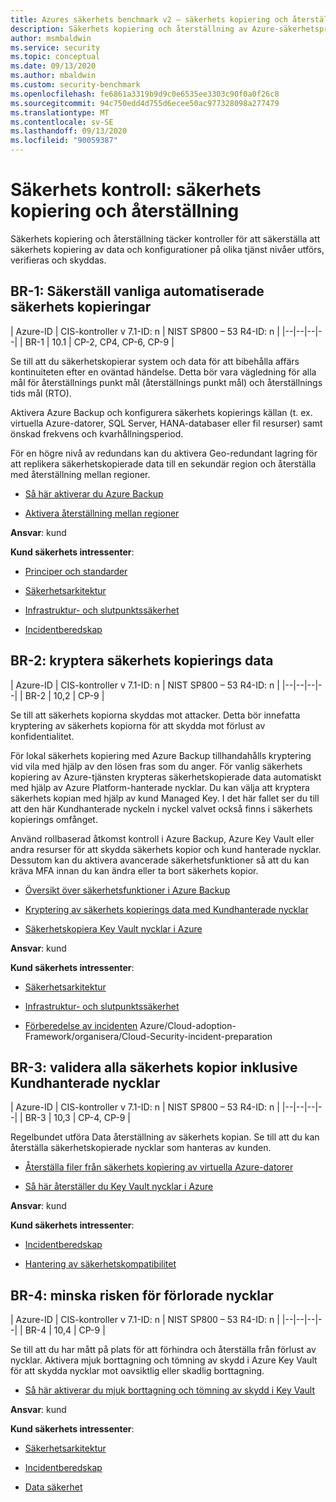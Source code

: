 ```yaml
---
title: Azures säkerhets benchmark v2 – säkerhets kopiering och återställning
description: Säkerhets kopiering och återställning av Azure-säkerhetsprestandatest v2
author: msmbaldwin
ms.service: security
ms.topic: conceptual
ms.date: 09/13/2020
ms.author: mbaldwin
ms.custom: security-benchmark
ms.openlocfilehash: fe6861a3319b9d9c0e6535ee3303c90f0a0f26c8
ms.sourcegitcommit: 94c750edd4d755d6ecee50ac977328098a277479
ms.translationtype: MT
ms.contentlocale: sv-SE
ms.lasthandoff: 09/13/2020
ms.locfileid: "90059387"
---
```

# <a name="security-control-backup-and-recovery"></a>Säkerhets kontroll: säkerhets kopiering och återställning

Säkerhets kopiering och återställning täcker kontroller för att säkerställa att säkerhets kopiering av data och konfigurationer på olika tjänst nivåer utförs, verifieras och skyddas.

## <a name="br-1-ensure-regular-automated-backups"></a>BR-1: Säkerställ vanliga automatiserade säkerhets kopieringar

| Azure-ID | CIS-kontroller v 7.1-ID: n | NIST SP800 – 53 R4-ID: n |
|--|--|--|--|
| BR-1 | 10.1 | CP-2, CP4, CP-6, CP-9 |

Se till att du säkerhetskopierar system och data för att bibehålla affärs kontinuiteten efter en oväntad händelse. Detta bör vara vägledning för alla mål för återställnings punkt mål (återställnings punkt mål) och återställnings tids mål (RTO).

Aktivera Azure Backup och konfigurera säkerhets kopierings källan (t. ex. virtuella Azure-datorer, SQL Server, HANA-databaser eller fil resurser) samt önskad frekvens och kvarhållningsperiod.  

För en högre nivå av redundans kan du aktivera Geo-redundant lagring för att replikera säkerhetskopierade data till en sekundär region och återställa med återställning mellan regioner.

- [Så här aktiverar du Azure Backup](/azure/backup/)

- [Aktivera återställning mellan regioner](/azure/backup/backup-azure-arm-restore-vms#cross-region-restore)

**Ansvar**: kund

**Kund säkerhets intressenter**:

- [Principer och standarder](/azure/cloud-adoption-framework/organize/cloud-security-policy-standards)

- [Säkerhetsarkitektur](/azure/cloud-adoption-framework/organize/cloud-security-architecture)

- [Infrastruktur- och slutpunktssäkerhet](/azure/cloud-adoption-framework/organize/cloud-security-infrastructure-endpoint)

- [Incidentberedskap](/azure/cloud-adoption-framework/organize/cloud-security-incident-preparation)

## <a name="br-2-encrypt-backup-data"></a>BR-2: kryptera säkerhets kopierings data

| Azure-ID | CIS-kontroller v 7.1-ID: n | NIST SP800 – 53 R4-ID: n |
|--|--|--|--|
| BR-2 | 10,2 | CP-9 |

Se till att säkerhets kopiorna skyddas mot attacker. Detta bör innefatta kryptering av säkerhets kopiorna för att skydda mot förlust av konfidentialitet.   

För lokal säkerhets kopiering med Azure Backup tillhandahålls kryptering vid vila med hjälp av den lösen fras som du anger. För vanlig säkerhets kopiering av Azure-tjänsten krypteras säkerhetskopierade data automatiskt med hjälp av Azure Platform-hanterade nycklar. Du kan välja att kryptera säkerhets kopian med hjälp av kund Managed Key. I det här fallet ser du till att den här Kundhanterade nyckeln i nyckel valvet också finns i säkerhets kopierings omfånget. 

Använd rollbaserad åtkomst kontroll i Azure Backup, Azure Key Vault eller andra resurser för att skydda säkerhets kopior och kund hanterade nycklar. Dessutom kan du aktivera avancerade säkerhetsfunktioner så att du kan kräva MFA innan du kan ändra eller ta bort säkerhets kopior.

- [Översikt över säkerhetsfunktioner i Azure Backup](/azure/backup/security-overview)

- [Kryptering av säkerhets kopierings data med Kundhanterade nycklar](/azure/backup/encryption-at-rest-with-cmk) 

- [Säkerhetskopiera Key Vault nycklar i Azure](/powershell/module/azurerm.keyvault/backup-azurekeyvaultkey?view=azurermps-6.13.0)

**Ansvar**: kund

**Kund säkerhets intressenter**:

- [Säkerhetsarkitektur](/azure/cloud-adoption-framework/organize/cloud-security-architecture)

- [Infrastruktur- och slutpunktssäkerhet](/azure/cloud-adoption-framework/organize/cloud-security-infrastructure-endpoint)

- [Förberedelse av incidenten](/) Azure/Cloud-adoption-Framework/organisera/Cloud-Security-incident-preparation

## <a name="br-3-validate-all-backups-including-customer-managed-keys"></a>BR-3: validera alla säkerhets kopior inklusive Kundhanterade nycklar

| Azure-ID | CIS-kontroller v 7.1-ID: n | NIST SP800 – 53 R4-ID: n |
|--|--|--|--|
| BR-3 | 10,3 | CP-4, CP-9 |

Regelbundet utföra Data återställning av säkerhets kopian. Se till att du kan återställa säkerhetskopierade nycklar som hanteras av kunden.

- [Återställa filer från säkerhets kopiering av virtuella Azure-datorer](/azure/backup/backup-azure-restore-files-from-vm)

- [Så här återställer du Key Vault nycklar i Azure](/powershell/module/azurerm.keyvault/restore-azurekeyvaultkey?view=azurermps-6.13.0)

**Ansvar**: kund

**Kund säkerhets intressenter**:

- [Incidentberedskap](/azure/cloud-adoption-framework/organize/cloud-security-incident-preparation)

- [Hantering av säkerhetskompatibilitet](/azure/cloud-adoption-framework/organize/cloud-security-compliance-management)

## <a name="br-4-mitigate-risk-of-lost-keys"></a>BR-4: minska risken för förlorade nycklar

| Azure-ID | CIS-kontroller v 7.1-ID: n | NIST SP800 – 53 R4-ID: n |
|--|--|--|--|
| BR-4 | 10,4 | CP-9 |

Se till att du har mått på plats för att förhindra och återställa från förlust av nycklar. Aktivera mjuk borttagning och tömning av skydd i Azure Key Vault för att skydda nycklar mot oavsiktlig eller skadlig borttagning.  

- [Så här aktiverar du mjuk borttagning och tömning av skydd i Key Vault](/azure/storage/blobs/storage-blob-soft-delete?tabs=azure-portal)

**Ansvar**: kund

**Kund säkerhets intressenter**:

- [Säkerhetsarkitektur](/azure/cloud-adoption-framework/organize/cloud-security-architecture)

- [Incidentberedskap](/azure/cloud-adoption-framework/organize/cloud-security-incident-preparation)

- [Data säkerhet](/azure/cloud-adoption-framework/organize/cloud-security-data-security)

